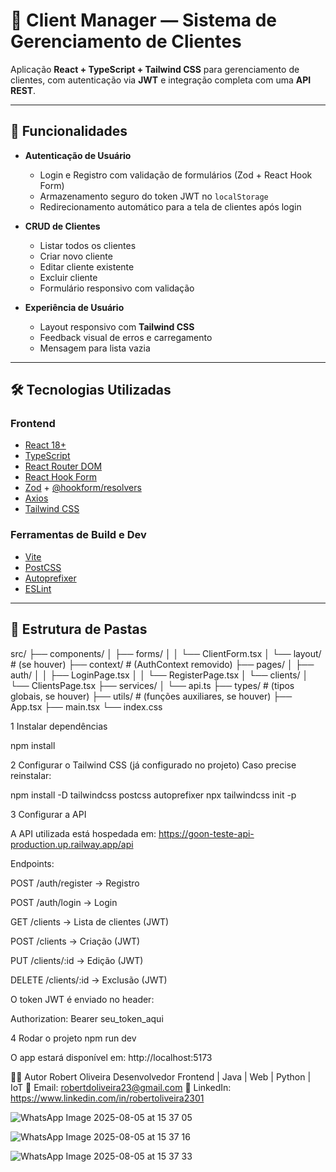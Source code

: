 # 📌 Client Manager — Sistema de Gerenciamento de Clientes

Aplicação **React + TypeScript + Tailwind CSS** para gerenciamento de clientes, com autenticação via **JWT** e integração completa com uma **API REST**.

---

## 🚀 Funcionalidades

- **Autenticação de Usuário**
  - Login e Registro com validação de formulários (Zod + React Hook Form)
  - Armazenamento seguro do token JWT no `localStorage`
  - Redirecionamento automático para a tela de clientes após login

- **CRUD de Clientes**
  - Listar todos os clientes
  - Criar novo cliente
  - Editar cliente existente
  - Excluir cliente
  - Formulário responsivo com validação

- **Experiência de Usuário**
  - Layout responsivo com **Tailwind CSS**
  - Feedback visual de erros e carregamento
  - Mensagem para lista vazia

---

## 🛠️ Tecnologias Utilizadas

### **Frontend**
- [React 18+](https://react.dev/)
- [TypeScript](https://www.typescriptlang.org/)
- [React Router DOM](https://reactrouter.com/)
- [React Hook Form](https://react-hook-form.com/)
- [Zod](https://zod.dev/) + [@hookform/resolvers](https://github.com/react-hook-form/resolvers)
- [Axios](https://axios-http.com/)
- [Tailwind CSS](https://tailwindcss.com/)

### **Ferramentas de Build e Dev**
- [Vite](https://vitejs.dev/)
- [PostCSS](https://postcss.org/)
- [Autoprefixer](https://github.com/postcss/autoprefixer)
- [ESLint](https://eslint.org/)

---

## 📂 Estrutura de Pastas

src/
├── components/
│ ├── forms/
│ │ └── ClientForm.tsx
│ └── layout/ # (se houver)
├── context/ # (AuthContext removido)
├── pages/
│ ├── auth/
│ │ ├── LoginPage.tsx
│ │ └── RegisterPage.tsx
│ └── clients/
│ └── ClientsPage.tsx
├── services/
│ └── api.ts
├── types/ # (tipos globais, se houver)
├── utils/ # (funções auxiliares, se houver)
├── App.tsx
├── main.tsx
└── index.css

1 Instalar dependências

npm install


2 Configurar o Tailwind CSS (já configurado no projeto)
Caso precise reinstalar:

npm install -D tailwindcss postcss autoprefixer
npx tailwindcss init -p



3 Configurar a API

A API utilizada está hospedada em:
https://goon-teste-api-production.up.railway.app/api


Endpoints:

POST /auth/register → Registro

POST /auth/login → Login

GET /clients → Lista de clientes (JWT)

POST /clients → Criação (JWT)

PUT /clients/:id → Edição (JWT)

DELETE /clients/:id → Exclusão (JWT)



O token JWT é enviado no header:

Authorization: Bearer seu_token_aqui


4  Rodar o projeto
npm run dev


O app estará disponível em:
http://localhost:5173


👨‍💻 Autor
Robert Oliveira
Desenvolvedor Frontend | Java | Web | Python | IoT
📧 Email: robertdoliveira23@gmail.com
🔗 LinkedIn: https://www.linkedin.com/in/robertoliveira2301

![WhatsApp Image 2025-08-05 at 15 37 05](https://github.com/user-attachments/assets/9360757d-73ca-4454-9595-13553baf7285)

![WhatsApp Image 2025-08-05 at 15 37 16](https://github.com/user-attachments/assets/bffada34-1944-4fb6-a665-4c6ca1aac93d)

![WhatsApp Image 2025-08-05 at 15 37 33](https://github.com/user-attachments/assets/0b30fed5-154b-4e83-84a2-f16c8b2e2199)


